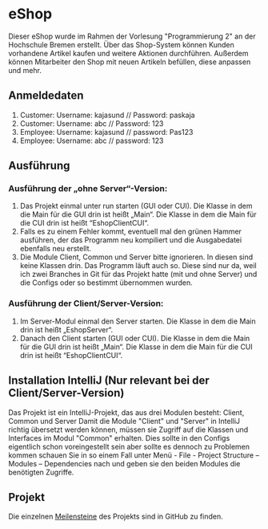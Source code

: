 # eShop
Dieser eShop wurde im Rahmen der Vorlesung "Programmierung 2" an der Hochschule Bremen erstellt.
Über das Shop-System können Kunden vorhandene Artikel kaufen und weitere Aktionen durchführen. Außerdem können Mitarbeiter den Shop mit neuen Artikeln befüllen, diese anpassen und mehr.

## Anmeldedaten
1.	Customer: Username: kajasund // Password: paskaja
2.	Customer: Username: abc // Password: 123
1.	Employee: Username: kajasund // password: Pas123
2.	Employee: Username: abc // password: 123

## Ausführung

### Ausführung der „ohne Server“-Version:
1.	Das Projekt einmal unter run starten (GUI oder CUI). Die Klasse in dem die Main für die GUI drin ist heißt „Main“. Die Klasse in dem die Main für die CUI drin ist heißt “EshopClientCUI“.
2.	Falls es zu einem Fehler kommt, eventuell mal den grünen Hammer ausführen, der das Programm neu kompiliert und die Ausgabedatei ebenfalls neu erstellt.
3.	Die Module Client, Common und Server bitte ignorieren. In diesen sind keine Klassen drin. Das Programm läuft auch so. Diese sind nur da, weil ich zwei Branches in Git für das Projekt hatte (mit und ohne Server) und die Configs oder so bestimmt übernommen wurden.

### Ausführung der Client/Server-Version:
1.	Im Server-Modul einmal den Server starten. Die Klasse in dem die Main drin ist heißt „EshopServer“.
2.	Danach den Client starten (GUI oder CUI). Die Klasse in dem die Main für die GUI drin ist heißt „Main“. Die Klasse in dem die Main für die CUI drin ist heißt “EshopClientCUI“.

## Installation IntelliJ (Nur relevant bei der Client/Server-Version)
Das Projekt ist ein IntelliJ-Projekt, das aus drei Modulen besteht:
Client, Common und Server
Damit die Module "Client" und "Server" in IntelliJ richtig übersetzt werden können, müssen sie Zugriff auf die Klassen und Interfaces im Modul "Common" erhalten. 
Dies sollte in den Configs eigentlich schon voreingestellt sein aber sollte es dennoch zu Problemen kommen schauen Sie in so einem Fall unter Menü - File - Project Structure – Modules – Dependencies nach und geben sie den beiden Modules die benötigten Zugriffe.

## Projekt
Die einzelnen [Meilensteine](https://github.com/kaja1998 "Meilensteine") des Projekts sind in GitHub zu finden.